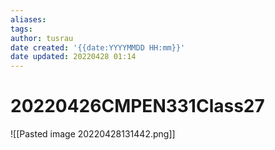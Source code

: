 ```yaml
---
aliases: 
tags:
author: tusrau
date created: '{{date:YYYYMMDD HH:mm}}'
date updated: 20220428 01:14
---
```


# 20220426CMPEN331Class27

![[Pasted image 20220428131442.png]]
